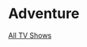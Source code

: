 # Adventure

[All TV Shows](Adventure%2045d3d34672174782b336b03047f97dad/All%20TV%20Shows%204c9b0cb3dbfc47098c6782695dccf47f.csv)